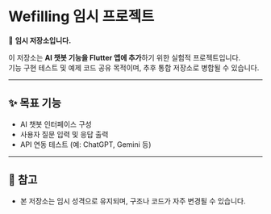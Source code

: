 # Wefilling 임시 프로젝트

🚧 **임시 저장소입니다.**

이 저장소는 **AI 챗봇 기능을 Flutter 앱에 추가**하기 위한 실험적 프로젝트입니다.  
기능 구현 테스트 및 예제 코드 공유 목적이며, 추후 통합 저장소로 병합될 수 있습니다.

---

## ✨ 목표 기능
- AI 챗봇 인터페이스 구성
- 사용자 질문 입력 및 응답 출력
- API 연동 테스트 (예: ChatGPT, Gemini 등)

---

## 📌 참고
- 본 저장소는 임시 성격으로 유지되며, 구조나 코드가 자주 변경될 수 있습니다.
